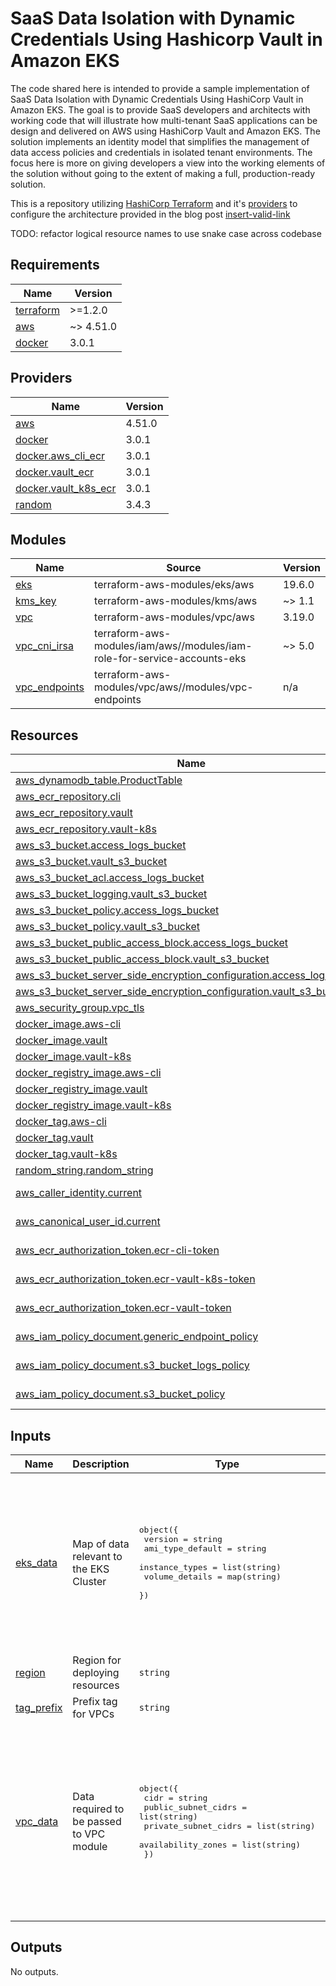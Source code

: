 # SaaS Data Isolation with Dynamic Credentials Using Hashicorp Vault in Amazon EKS

The code shared here is intended to provide a sample implementation of SaaS Data Isolation with Dynamic Credentials Using HashiCorp Vault in Amazon EKS. The goal is to provide SaaS developers and architects with working code that will illustrate how multi-tenant SaaS applications can be design and delivered on AWS using HashiCorp Vault and Amazon EKS. The solution implements an identity model that simplifies the management of data access policies and credentials in isolated tenant environments. The focus here is more on giving developers a view into the working elements of the solution without going to the extent of making a full, production-ready solution.  

This is a repository utilizing [HashiCorp Terraform](https://www.hashicorp.com/products/terraform) and it's [providers](https://registry.terraform.io/providers/) to configure the architecture provided in the blog post [insert-valid-link](http://0)  

TODO: refactor logical resource names to use snake case across codebase  

<!-- BEGINNING OF PRE-COMMIT-TERRAFORM DOCS HOOK -->
## Requirements

| Name | Version |
|------|---------|
| <a name="requirement_terraform"></a> [terraform](#requirement\_terraform) | >=1.2.0 |
| <a name="requirement_aws"></a> [aws](#requirement\_aws) | ~> 4.51.0 |
| <a name="requirement_docker"></a> [docker](#requirement\_docker) | 3.0.1 |

## Providers

| Name | Version |
|------|---------|
| <a name="provider_aws"></a> [aws](#provider\_aws) | 4.51.0 |
| <a name="provider_docker"></a> [docker](#provider\_docker) | 3.0.1 |
| <a name="provider_docker.aws_cli_ecr"></a> [docker.aws\_cli\_ecr](#provider\_docker.aws\_cli\_ecr) | 3.0.1 |
| <a name="provider_docker.vault_ecr"></a> [docker.vault\_ecr](#provider\_docker.vault\_ecr) | 3.0.1 |
| <a name="provider_docker.vault_k8s_ecr"></a> [docker.vault\_k8s\_ecr](#provider\_docker.vault\_k8s\_ecr) | 3.0.1 |
| <a name="provider_random"></a> [random](#provider\_random) | 3.4.3 |

## Modules

| Name | Source | Version |
|------|--------|---------|
| <a name="module_eks"></a> [eks](#module\_eks) | terraform-aws-modules/eks/aws | 19.6.0 |
| <a name="module_kms_key"></a> [kms\_key](#module\_kms\_key) | terraform-aws-modules/kms/aws | ~> 1.1 |
| <a name="module_vpc"></a> [vpc](#module\_vpc) | terraform-aws-modules/vpc/aws | 3.19.0 |
| <a name="module_vpc_cni_irsa"></a> [vpc\_cni\_irsa](#module\_vpc\_cni\_irsa) | terraform-aws-modules/iam/aws//modules/iam-role-for-service-accounts-eks | ~> 5.0 |
| <a name="module_vpc_endpoints"></a> [vpc\_endpoints](#module\_vpc\_endpoints) | terraform-aws-modules/vpc/aws//modules/vpc-endpoints | n/a |

## Resources

| Name | Type |
|------|------|
| [aws_dynamodb_table.ProductTable](https://registry.terraform.io/providers/hashicorp/aws/latest/docs/resources/dynamodb_table) | resource |
| [aws_ecr_repository.cli](https://registry.terraform.io/providers/hashicorp/aws/latest/docs/resources/ecr_repository) | resource |
| [aws_ecr_repository.vault](https://registry.terraform.io/providers/hashicorp/aws/latest/docs/resources/ecr_repository) | resource |
| [aws_ecr_repository.vault-k8s](https://registry.terraform.io/providers/hashicorp/aws/latest/docs/resources/ecr_repository) | resource |
| [aws_s3_bucket.access_logs_bucket](https://registry.terraform.io/providers/hashicorp/aws/latest/docs/resources/s3_bucket) | resource |
| [aws_s3_bucket.vault_s3_bucket](https://registry.terraform.io/providers/hashicorp/aws/latest/docs/resources/s3_bucket) | resource |
| [aws_s3_bucket_acl.access_logs_bucket](https://registry.terraform.io/providers/hashicorp/aws/latest/docs/resources/s3_bucket_acl) | resource |
| [aws_s3_bucket_logging.vault_s3_bucket](https://registry.terraform.io/providers/hashicorp/aws/latest/docs/resources/s3_bucket_logging) | resource |
| [aws_s3_bucket_policy.access_logs_bucket](https://registry.terraform.io/providers/hashicorp/aws/latest/docs/resources/s3_bucket_policy) | resource |
| [aws_s3_bucket_policy.vault_s3_bucket](https://registry.terraform.io/providers/hashicorp/aws/latest/docs/resources/s3_bucket_policy) | resource |
| [aws_s3_bucket_public_access_block.access_logs_bucket](https://registry.terraform.io/providers/hashicorp/aws/latest/docs/resources/s3_bucket_public_access_block) | resource |
| [aws_s3_bucket_public_access_block.vault_s3_bucket](https://registry.terraform.io/providers/hashicorp/aws/latest/docs/resources/s3_bucket_public_access_block) | resource |
| [aws_s3_bucket_server_side_encryption_configuration.access_logs_bucket](https://registry.terraform.io/providers/hashicorp/aws/latest/docs/resources/s3_bucket_server_side_encryption_configuration) | resource |
| [aws_s3_bucket_server_side_encryption_configuration.vault_s3_bucket](https://registry.terraform.io/providers/hashicorp/aws/latest/docs/resources/s3_bucket_server_side_encryption_configuration) | resource |
| [aws_security_group.vpc_tls](https://registry.terraform.io/providers/hashicorp/aws/latest/docs/resources/security_group) | resource |
| [docker_image.aws-cli](https://registry.terraform.io/providers/kreuzwerker/docker/3.0.1/docs/resources/image) | resource |
| [docker_image.vault](https://registry.terraform.io/providers/kreuzwerker/docker/3.0.1/docs/resources/image) | resource |
| [docker_image.vault-k8s](https://registry.terraform.io/providers/kreuzwerker/docker/3.0.1/docs/resources/image) | resource |
| [docker_registry_image.aws-cli](https://registry.terraform.io/providers/kreuzwerker/docker/3.0.1/docs/resources/registry_image) | resource |
| [docker_registry_image.vault](https://registry.terraform.io/providers/kreuzwerker/docker/3.0.1/docs/resources/registry_image) | resource |
| [docker_registry_image.vault-k8s](https://registry.terraform.io/providers/kreuzwerker/docker/3.0.1/docs/resources/registry_image) | resource |
| [docker_tag.aws-cli](https://registry.terraform.io/providers/kreuzwerker/docker/3.0.1/docs/resources/tag) | resource |
| [docker_tag.vault](https://registry.terraform.io/providers/kreuzwerker/docker/3.0.1/docs/resources/tag) | resource |
| [docker_tag.vault-k8s](https://registry.terraform.io/providers/kreuzwerker/docker/3.0.1/docs/resources/tag) | resource |
| [random_string.random_string](https://registry.terraform.io/providers/hashicorp/random/latest/docs/resources/string) | resource |
| [aws_caller_identity.current](https://registry.terraform.io/providers/hashicorp/aws/latest/docs/data-sources/caller_identity) | data source |
| [aws_canonical_user_id.current](https://registry.terraform.io/providers/hashicorp/aws/latest/docs/data-sources/canonical_user_id) | data source |
| [aws_ecr_authorization_token.ecr-cli-token](https://registry.terraform.io/providers/hashicorp/aws/latest/docs/data-sources/ecr_authorization_token) | data source |
| [aws_ecr_authorization_token.ecr-vault-k8s-token](https://registry.terraform.io/providers/hashicorp/aws/latest/docs/data-sources/ecr_authorization_token) | data source |
| [aws_ecr_authorization_token.ecr-vault-token](https://registry.terraform.io/providers/hashicorp/aws/latest/docs/data-sources/ecr_authorization_token) | data source |
| [aws_iam_policy_document.generic_endpoint_policy](https://registry.terraform.io/providers/hashicorp/aws/latest/docs/data-sources/iam_policy_document) | data source |
| [aws_iam_policy_document.s3_bucket_logs_policy](https://registry.terraform.io/providers/hashicorp/aws/latest/docs/data-sources/iam_policy_document) | data source |
| [aws_iam_policy_document.s3_bucket_policy](https://registry.terraform.io/providers/hashicorp/aws/latest/docs/data-sources/iam_policy_document) | data source |

## Inputs

| Name | Description | Type | Default | Required |
|------|-------------|------|---------|:--------:|
| <a name="input_eks_data"></a> [eks\_data](#input\_eks\_data) | Map of data relevant to the EKS Cluster | <pre>object({<br>    version          = string<br>    ami_type_default = string<br>    instance_types   = list(string)<br>    volume_details   = map(string)<br>  })</pre> | <pre>{<br>  "ami_type_default": "AL2_x86_64",<br>  "instance_types": [<br>    "t3.medium",<br>    "t3a.medium"<br>  ],<br>  "version": "1.24",<br>  "volume_details": {<br>    "iops": "3000",<br>    "size": "80",<br>    "throughput": "150",<br>    "type": "gp3"<br>  }<br>}</pre> | no |
| <a name="input_region"></a> [region](#input\_region) | Region for deploying resources | `string` | `"us-east-2"` | no |
| <a name="input_tag_prefix"></a> [tag\_prefix](#input\_tag\_prefix) | Prefix tag for VPCs | `string` | `"dynamic-policy-saas-cluster"` | no |
| <a name="input_vpc_data"></a> [vpc\_data](#input\_vpc\_data) | Data required to be passed to VPC module | <pre>object({<br>    cidr                 = string<br>    public_subnet_cidrs  = list(string)<br>    private_subnet_cidrs = list(string)<br>    availability_zones   = list(string)<br>  })</pre> | <pre>{<br>  "availability_zones": [<br>    "us-east-2a",<br>    "us-east-2b"<br>  ],<br>  "cidr": "10.0.0.0/16",<br>  "private_subnet_cidrs": [<br>    "10.0.100.0/24",<br>    "10.0.101.0/24"<br>  ],<br>  "public_subnet_cidrs": [<br>    "10.0.0.0/24",<br>    "10.0.1.0/24"<br>  ]<br>}</pre> | no |

## Outputs

No outputs.
<!-- END OF PRE-COMMIT-TERRAFORM DOCS HOOK -->
